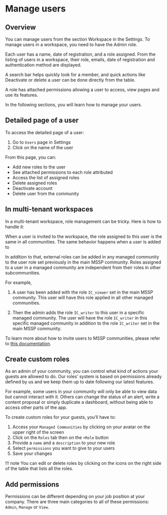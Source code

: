 # Manage users

## Overview

You can manage users from the section Workspace in the Settings. 
To manage users in a workspace, you need to have the Admin role. 

Each user has a name, date of registration, and a role assigned. 
From the listing of users in a workspace, their role, emails, date of registration and authentication method are displayed. 

A search bar helps quickly look for a member, and quick actions like Deactivate or delete a user can be done directly from the table. 


A role has attached permissions allowing a user to access, view pages and use its features.

In the following sections, you will learn how to manage your users.

## Detailed page of a user

To access the detailed page of a user:

1. Go to `Users` page in Settings 
2. Click on the name of the user 

From this page, you can: 

- Add new roles to the user
- See attached permissions to each role attributed
- Access the list of assigned roles
- Delete assigned roles
- Deactivate account 
- Delete user from the community



## In multi-tenant workspaces 

In a multi-tenant workspace, role management can be tricky. Here is how to handle it: 

When a user is invited to the workspace, the role assigned to this user is the same in all communities. 
The same behavior happens when a user is added to

In addition to that, external roles can be added in any managed community to the user role set previously in the main MSSP community.
Roles assigned to a user in a managed community are independent from their roles in other subcommunities.

For example, 

1) A user has been added with the role `IC_viewer` set in the main MSSP community.
This user will have this role applied in all other managed communities.

2) Then the admin adds the role `IC_writer` to this user in a specific managed community.
The user will have the role `IC_writer` in this specific managed community in addition to the role `IC_writer` set in the main MSSP community.

To learn more about how to invite users to MSSP communities, please refer to [this documentation](https://docs.sekoia.io/getting_started/invite_users/#in-an-mssp-community). 

## Create custom roles

As an admin of your community, you can control what kind of actions your guests are allowed to do. Our roles’ system is based on permissions already defined by us and we keep them up to date following our latest features.

For example, some users in your community will only be able to view data but cannot interact with it. Others can change the status of an alert, write a content proposal or simply duplicate a dashboard, without being able to access other parts of the app.

To create custom roles for your guests, you’ll have to:

1. Access your `Managed Communities` by clicking on your avatar on the upper right of the screen
2. Click on the `Roles` tab then on the `+Role` button
3. Provide a `name` and a `description` to your new role
4. Select `permissions` you want to give to your users
5. Save your changes

!!! note
    You can edit or delete roles by clicking on the icons on the right side of the table that lists all the roles.

## Add permissions

Permissions can be different depending on your job position at your company.
There are three main categories to all of these permissions: `Admin`, `Manage` or `View`.
